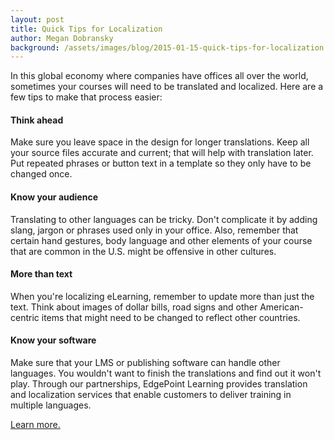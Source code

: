 ```yaml
---
layout: post
title: Quick Tips for Localization
author: Megan Dobransky
background: /assets/images/blog/2015-01-15-quick-tips-for-localization.jpg
---
```

In this global economy where companies have offices all over the world, sometimes your courses will need to be translated and localized. Here are a few tips to make that process easier:

#### Think ahead
Make sure you leave space in the design for longer translations. Keep all your source files accurate and current; that will help with translation later. Put repeated phrases or button text in a template so they only have to be changed once. 

#### Know your audience
 Translating to other languages can be tricky. Don't complicate it by adding slang, jargon or phrases used only in your office. Also, remember that certain hand gestures, body language and other elements of your course that are common in the U.S. might be offensive in other cultures. 

#### More than text
When you're localizing eLearning, remember to update more than just the text. Think about images of dollar bills, road signs and other American-centric items that might need to be changed to reflect other countries.   

#### Know your software
Make sure that your LMS or publishing software can handle other languages. You wouldn't want to finish the translations and find out it won't play. Through our partnerships, EdgePoint Learning provides translation and localization services that enable customers to deliver training in multiple languages.

[Learn more.](http://bit.ly/17qFawa)
